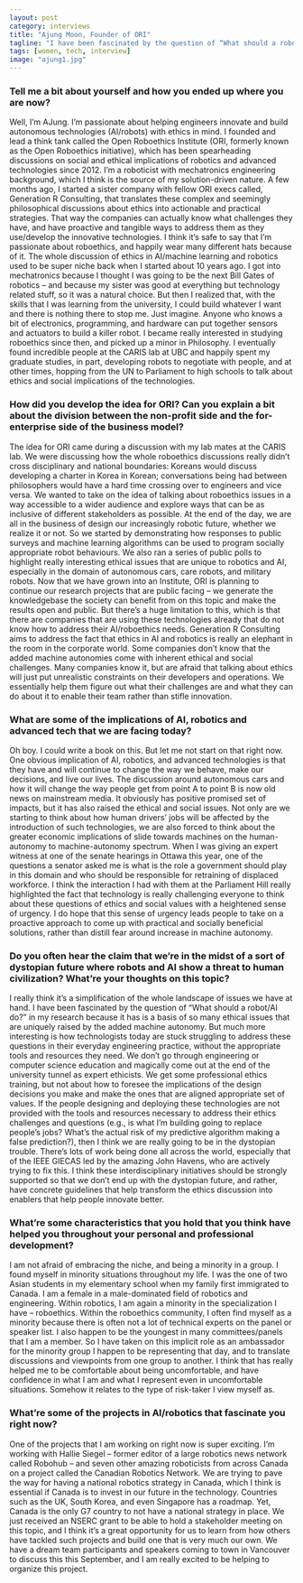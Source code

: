 ```yaml
---
layout: post
category: interviews
title: "Ajung Moon, Founder of ORI"
tagline: "I have been fascinated by the question of “What should a robot/AI do?” in my research because it has is a basis of so many ethical issues that are uniquely raised by the added machine autonomy"
tags: [women, tech, interview]
image: "ajung1.jpg"
---
```


### Tell me a bit about yourself and how you ended up where you are now?
Well, I’m AJung. I’m passionate about helping engineers innovate and build autonomous technologies (AI/robots) with ethics in mind. I founded and lead a think tank called the Open Roboethics Institute (ORI, formerly known as the Open Roboethics initiative), which has been spearheading discussions on social and ethical implications of robotics and advanced technologies since 2012. I’m a roboticist with mechatronics engineering background, which I think is the source of my solution-driven nature. A few months ago, I started a sister company with fellow ORI execs called, Generation R Consulting, that translates these complex and seemingly philosophical discussions about ethics into actionable and practical strategies. That way the companies can actually know what challenges they have, and have proactive and tangible ways to address them as they use/develop the innovative technologies. I think it’s safe to say that I’m passionate about roboethics, and happily wear many different hats because of it.
The whole discussion of ethics in AI/machine learning and robotics used to be super niche back when I started about 10 years ago. I got into mechatronics because I thought I was going to be the next Bill Gates of robotics – and because my sister was good at everything but technology related stuff, so it was a natural choice. But then I realized that, with the skills that I was learning from the university, I could build whatever I want and there is nothing there to stop me. Just imagine. Anyone who knows a bit of electronics, programming, and hardware can put together sensors and actuators to build a killer robot. I became really interested in studying roboethics since then, and picked up a minor in Philosophy. I eventually found incredible people at the CARIS lab at UBC and happily spent my graduate studies, in part, developing robots to negotiate with people, and at other times, hopping from the UN to Parliament to high schools to talk about ethics and social implications of the technologies.

### How did you develop the idea for ORI? Can you explain a bit about the division between the non-profit side and the for-enterprise side of the business model?
The idea for ORI came during a discussion with my lab mates at the CARIS lab. We were discussing how the whole roboethics discussions really didn’t cross disciplinary and national boundaries: Koreans would discuss developing a charter in Korea in Korean; conversations being had between philosophers would have a hard time crossing over to engineers and vice versa. We wanted to take on the idea of talking about roboethics issues in a way accessible to a wider audience and explore ways that can be as inclusive of different stakeholders as possible. At the end of the day, we are all in the business of design our increasingly robotic future, whether we realize it or not. So we started by demonstrating how responses to public surveys and machine learning algorithms can be used to program socially appropriate robot behaviours. We also ran a series of public polls to highlight really interesting ethical issues that are unique to robotics and AI, especially in the domain of autonomous cars, care robots, and military robots. 
Now that we have grown into an Institute, ORI is planning to continue our research projects that are public facing – we generate the knowledgebase the society can benefit from on this topic and make the results open and public. But there’s a huge limitation to this, which is that there are companies that are using these technologies already that do not know how to address their AI/roboethics needs. 
Generation R Consulting aims to address the fact that ethics in AI and robotics is really an elephant in the room in the corporate world. Some companies don’t know that the added machine autonomies come with inherent ethical and social challenges. Many companies know it, but are afraid that talking about ethics will just put unrealistic constraints on their developers and operations. We essentially help them figure out what their challenges are and what they can do about it to enable their team rather than stifle innovation. 

### What are some of the implications of AI, robotics and advanced tech that we are facing today?
Oh boy. I could write a book on this. But let me not start on that right now.
One obvious implication of AI, robotics, and advanced technologies is that they have and will continue to change the way we behave, make our decisions, and live our lives. The discussion around autonomous cars and how it will change the way people get from point A to point B is now old news on mainstream media. It obviously has positive promised set of impacts, but it has also raised the ethical and social issues. Not only are we starting to think about how human drivers’ jobs will be affected by the introduction of such technologies, we are also forced to think about the greater economic implications of slide towards machines on the human-autonomy to machine-autonomy spectrum. When I was giving an expert witness at one of the senate hearings in Ottawa this year, one of the questions a senator asked me is what is the role a government should play in this domain and who should be responsible for retraining of displaced workforce. I think the interaction I had with them at the Parliament Hill really highlighted the fact that technology is really challenging everyone to think about these questions of ethics and social values with a heightened sense of urgency. I do hope that this sense of urgency leads people to take on a proactive approach to come up with practical and socially beneficial solutions, rather than distill fear around increase in machine autonomy.

### Do you often hear the claim that we’re in the midst of a sort of dystopian future where robots and AI show a threat to human civilization? What’re your thoughts on this topic?
I really think it’s a simplification of the whole landscape of issues we have at hand. I have been fascinated by the question of “What should a robot/AI do?” in my research because it has is a basis of so many ethical issues that are uniquely raised by the added machine autonomy. But much more interesting is how technologists today are stuck struggling to address these questions in their everyday engineering practice, without the appropriate tools and resources they need. We don’t go through engineering or computer science education and magically come out at the end of the university tunnel as expert ethicists. We get some professional ethics training, but not about how to foresee the implications of the design decisions you make and make the ones that are aligned appropriate set of values.
If the people designing and deploying these technologies are not provided with the tools and resources necessary to address their ethics challenges and questions (e.g., is what I’m building going to replace people’s jobs? What’s the actual risk of my predictive algorithm making a false prediction?), then I think we are really going to be in the dystopian trouble. 
There’s lots of work being done all across the world, especially that of the IEEE GIECAS led by the amazing John Havens, who are actively trying to fix this. I think these interdisciplinary initiatives should be strongly supported so that we don’t end up with the dystopian future, and rather, have concrete guidelines that help transform the ethics discussion into enablers that help people innovate better.

### What’re some characteristics that you hold that you think have helped you throughout your personal and professional development?
I am not afraid of embracing the niche, and being a minority in a group. I found myself in minority situations throughout my life. I was the one of two Asian students in my elementary school when my family first immigrated to Canada. I am a female in a male-dominated field of robotics and engineering. Within robotics, I am again a minority in the specialization I have – roboethics. Within the roboethics community, I often find myself as a minority because there is often not a lot of technical experts on the panel or speaker list. I also happen to be the youngest in many committees/panels that I am a member. So I have taken on this implicit role as an ambassador for the minority group I happen to be representing that day, and to translate discussions and viewpoints from one group to another. I think that has really helped me to be comfortable about being uncomfortable, and have confidence in what I am and what I represent even in uncomfortable situations. Somehow it relates to the type of risk-taker I view myself as.

### What’re some of the projects in AI/robotics that fascinate you right now?
One of the projects that I am working on right now is super exciting. I’m working with Hallie Siegel – former editor of a large robotics news network called Robohub – and seven other amazing roboticists from across Canada on a project called the Canadian Robotics Network. We are trying to pave the way for having a national robotics strategy in Canada, which I think is essential if Canada is to invest in our future in the technology. Countries such as the UK, South Korea, and even Singapore has a roadmap. Yet, Canada is the only G7 country to not have a national strategy in place. We just received an NSERC grant to be able to hold a stakeholder meeting on this topic, and I think it’s a great opportunity for us to learn from how others have tackled such projects and build one that is very much our own. We have a dream team participants and speakers coming to town in Vancouver to discuss this this September, and I am really excited to be helping to organize this project. 
